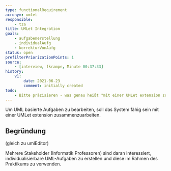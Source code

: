```yaml
---
type: functionalRequirement
acronym: umlet
responsible:
    - tza
title: UMLet Integration
goals:
    - aufgabenerstellung
    - individualAufg
    - korrekturVonAufg
status: open
prefilterPriorizationPoints: 1
source:
    - [interview, fkrampe, Minute 00:37:33]
history:
    v1:
        date: 2021-06-23
        comment: initially created
todo:
    - Bitte präzisieren - was genau heißt "mit einer UMLet extension zusammenarbeiten" ? Was wird über die jetzige Integration hinaus gebraucht? Jetzt kann man schon ein *.uxf ablegen, und es wird zu einer Graphik und kann im Markdown eingebunden werden. 
---
```


Um UML basierte Aufgaben zu bearbeiten, soll das System fähig sein mit einer UMLet extension zusammenzuarbeiten.

## Begründung

(gleich zu umlEditor)

Mehrere Stakeholder (Informatik Professoren) sind daran interessiert, individualisierbare UML-Aufgaben
zu erstellen und diese im Rahmen des Praktikums zu verwenden.
